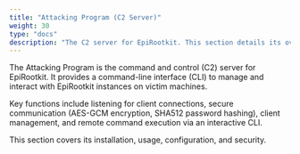 ```yaml
---
title: "Attacking Program (C2 Server)"
weight: 30
type: "docs"
description: "The C2 server for EpiRootkit. This section details its overview, installation, usage, configuration, and security aspects."
---
```


The Attacking Program is the command and control (C2) server for EpiRootkit. It provides a command-line interface (CLI) to manage and interact with EpiRootkit instances on victim machines.

Key functions include listening for client connections, secure communication (AES-GCM encryption, SHA512 password hashing), client management, and remote command execution via an interactive CLI.

This section covers its installation, usage, configuration, and security. 